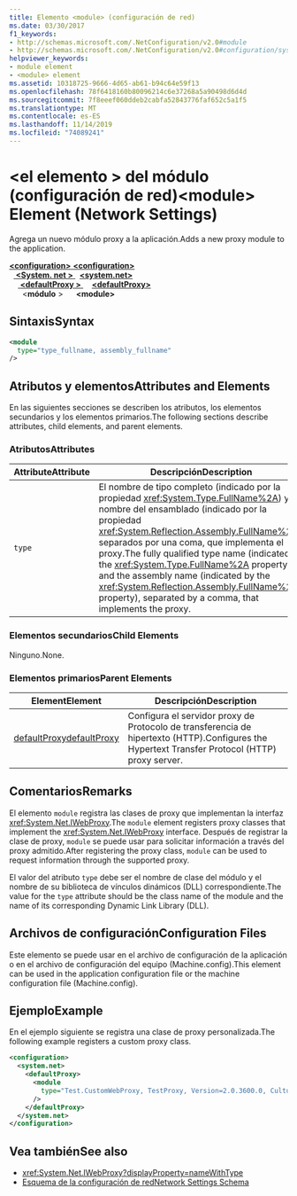 ```yaml
---
title: Elemento <module> (configuración de red)
ms.date: 03/30/2017
f1_keywords:
- http://schemas.microsoft.com/.NetConfiguration/v2.0#module
- http://schemas.microsoft.com/.NetConfiguration/v2.0#configuration/system.net/defaultProxy/module
helpviewer_keywords:
- module element
- <module> element
ms.assetid: 10318725-9666-4d65-ab61-b94c64e59f13
ms.openlocfilehash: 78f6418160b80096214c6e37268a5a90498d6d4d
ms.sourcegitcommit: 7f8eeef060ddeb2cabfa52843776faf652c5a1f5
ms.translationtype: MT
ms.contentlocale: es-ES
ms.lasthandoff: 11/14/2019
ms.locfileid: "74089241"
---
```

# <a name="module-element-network-settings"></a><span data-ttu-id="33e01-102">\<el elemento > del módulo (configuración de red)</span><span class="sxs-lookup"><span data-stu-id="33e01-102">\<module> Element (Network Settings)</span></span>
<span data-ttu-id="33e01-103">Agrega un nuevo módulo proxy a la aplicación.</span><span class="sxs-lookup"><span data-stu-id="33e01-103">Adds a new proxy module to the application.</span></span>  

<span data-ttu-id="33e01-104">[ **\<configuration>** ](../configuration-element.md)</span><span class="sxs-lookup"><span data-stu-id="33e01-104">[**\<configuration>**](../configuration-element.md)</span></span>\
<span data-ttu-id="33e01-105">&nbsp;&nbsp;[ **\<System. net >** ](system-net-element-network-settings.md)</span><span class="sxs-lookup"><span data-stu-id="33e01-105">&nbsp;&nbsp;[**\<system.net>**](system-net-element-network-settings.md)</span></span>\
<span data-ttu-id="33e01-106">&nbsp;&nbsp;&nbsp;&nbsp;[ **\<defaultProxy >** ](defaultproxy-element-network-settings.md)</span><span class="sxs-lookup"><span data-stu-id="33e01-106">&nbsp;&nbsp;&nbsp;&nbsp;[**\<defaultProxy>**](defaultproxy-element-network-settings.md)</span></span>\
<span data-ttu-id="33e01-107">&nbsp;&nbsp;&nbsp;&nbsp;&nbsp;&nbsp;\<**módulo** ></span><span class="sxs-lookup"><span data-stu-id="33e01-107">&nbsp;&nbsp;&nbsp;&nbsp;&nbsp;&nbsp;**\<module>**</span></span>

## <a name="syntax"></a><span data-ttu-id="33e01-108">Sintaxis</span><span class="sxs-lookup"><span data-stu-id="33e01-108">Syntax</span></span>  
  
```xml  
<module   
  type="type_fullname, assembly_fullname"   
/>  
```  
  
## <a name="attributes-and-elements"></a><span data-ttu-id="33e01-109">Atributos y elementos</span><span class="sxs-lookup"><span data-stu-id="33e01-109">Attributes and Elements</span></span>  
 <span data-ttu-id="33e01-110">En las siguientes secciones se describen los atributos, los elementos secundarios y los elementos primarios.</span><span class="sxs-lookup"><span data-stu-id="33e01-110">The following sections describe attributes, child elements, and parent elements.</span></span>  
  
### <a name="attributes"></a><span data-ttu-id="33e01-111">Atributos</span><span class="sxs-lookup"><span data-stu-id="33e01-111">Attributes</span></span>  
  
|<span data-ttu-id="33e01-112">**Attribute**</span><span class="sxs-lookup"><span data-stu-id="33e01-112">**Attribute**</span></span>|<span data-ttu-id="33e01-113">**Descripción**</span><span class="sxs-lookup"><span data-stu-id="33e01-113">**Description**</span></span>|  
|-------------------|---------------------|  
|`type`|<span data-ttu-id="33e01-114">El nombre de tipo completo (indicado por la propiedad <xref:System.Type.FullName%2A>) y el nombre del ensamblado (indicado por la propiedad <xref:System.Reflection.Assembly.FullName%2A>), separados por una coma, que implementa el proxy.</span><span class="sxs-lookup"><span data-stu-id="33e01-114">The fully qualified type name (indicated by the <xref:System.Type.FullName%2A> property) and the assembly name (indicated by the <xref:System.Reflection.Assembly.FullName%2A> property), separated by a comma, that implements the proxy.</span></span>|  
  
### <a name="child-elements"></a><span data-ttu-id="33e01-115">Elementos secundarios</span><span class="sxs-lookup"><span data-stu-id="33e01-115">Child Elements</span></span>  
 <span data-ttu-id="33e01-116">Ninguno.</span><span class="sxs-lookup"><span data-stu-id="33e01-116">None.</span></span>  
  
### <a name="parent-elements"></a><span data-ttu-id="33e01-117">Elementos primarios</span><span class="sxs-lookup"><span data-stu-id="33e01-117">Parent Elements</span></span>  
  
|<span data-ttu-id="33e01-118">**Element**</span><span class="sxs-lookup"><span data-stu-id="33e01-118">**Element**</span></span>|<span data-ttu-id="33e01-119">**Descripción**</span><span class="sxs-lookup"><span data-stu-id="33e01-119">**Description**</span></span>|  
|-----------------|---------------------|  
|[<span data-ttu-id="33e01-120">defaultProxy</span><span class="sxs-lookup"><span data-stu-id="33e01-120">defaultProxy</span></span>](defaultproxy-element-network-settings.md)|<span data-ttu-id="33e01-121">Configura el servidor proxy de Protocolo de transferencia de hipertexto (HTTP).</span><span class="sxs-lookup"><span data-stu-id="33e01-121">Configures the Hypertext Transfer Protocol (HTTP) proxy server.</span></span>|  
  
## <a name="remarks"></a><span data-ttu-id="33e01-122">Comentarios</span><span class="sxs-lookup"><span data-stu-id="33e01-122">Remarks</span></span>  
 <span data-ttu-id="33e01-123">El elemento `module` registra las clases de proxy que implementan la interfaz <xref:System.Net.IWebProxy>.</span><span class="sxs-lookup"><span data-stu-id="33e01-123">The `module` element registers proxy classes that implement the <xref:System.Net.IWebProxy> interface.</span></span> <span data-ttu-id="33e01-124">Después de registrar la clase de proxy, `module` se puede usar para solicitar información a través del proxy admitido.</span><span class="sxs-lookup"><span data-stu-id="33e01-124">After registering the proxy class, `module` can be used to request information through the supported proxy.</span></span>  
  
 <span data-ttu-id="33e01-125">El valor del atributo `type` debe ser el nombre de clase del módulo y el nombre de su biblioteca de vínculos dinámicos (DLL) correspondiente.</span><span class="sxs-lookup"><span data-stu-id="33e01-125">The value for the `type` attribute should be the class name of the module and the name of its corresponding Dynamic Link Library (DLL).</span></span>  
  
## <a name="configuration-files"></a><span data-ttu-id="33e01-126">Archivos de configuración</span><span class="sxs-lookup"><span data-stu-id="33e01-126">Configuration Files</span></span>  
 <span data-ttu-id="33e01-127">Este elemento se puede usar en el archivo de configuración de la aplicación o en el archivo de configuración del equipo (Machine.config).</span><span class="sxs-lookup"><span data-stu-id="33e01-127">This element can be used in the application configuration file or the machine configuration file (Machine.config).</span></span>  
  
## <a name="example"></a><span data-ttu-id="33e01-128">Ejemplo</span><span class="sxs-lookup"><span data-stu-id="33e01-128">Example</span></span>  
 <span data-ttu-id="33e01-129">En el ejemplo siguiente se registra una clase de proxy personalizada.</span><span class="sxs-lookup"><span data-stu-id="33e01-129">The following example registers a custom proxy class.</span></span>  
  
```xml  
<configuration>  
  <system.net>  
    <defaultProxy>  
      <module  
        type="Test.CustomWebProxy, TestProxy, Version=2.0.3600.0, Culture=neutral, PublicKeyToken=b23a5c561934e385"  
      />  
    </defaultProxy>  
  </system.net>  
</configuration>  
```  
  
## <a name="see-also"></a><span data-ttu-id="33e01-130">Vea también</span><span class="sxs-lookup"><span data-stu-id="33e01-130">See also</span></span>

- <xref:System.Net.IWebProxy?displayProperty=nameWithType>
- [<span data-ttu-id="33e01-131">Esquema de la configuración de red</span><span class="sxs-lookup"><span data-stu-id="33e01-131">Network Settings Schema</span></span>](index.md)
